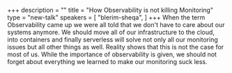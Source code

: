 +++
description = ""
title = "How Observability is not killing Monitoring"
type = "new-talk"
speakers = [
        "blerim-sheqa",
]
+++
When the term Observability came up we were all told that we don't have to care about our systems anymore. We should move all of our infrastructure to the cloud, into containers and finally serverless will solve not only all our monitoring issues but all other things as well. Reality shows that this is not the case for most of us. While the importance of observability is given, we should not forget about everything we learned to make our monitoring suck less.